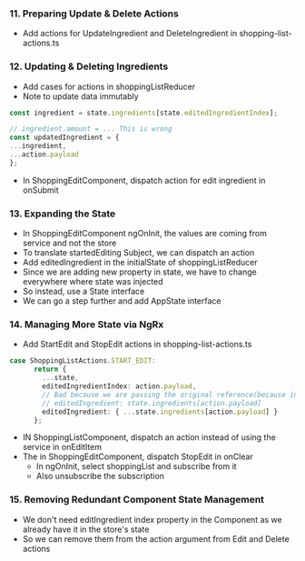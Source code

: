 ### 11. Preparing Update & Delete Actions

* Add actions for UpdateIngredient and DeleteIngredient in shopping-list-actions.ts

### 12. Updating & Deleting Ingredients

* Add cases for actions in shoppingListReducer
* Note to update data immutably
```ts
const ingredient = state.ingredients[state.editedIngredientIndex];

// ingredient.amount = ... This is wrong
const updatedIngredient = {
...ingredient,
...action.payload
};

```
* In ShoppingEditComponent, dispatch action for edit ingredient in onSubmit

### 13. Expanding the State

* In ShoppingEditComponent ngOnInit, the values are coming from service and not the store
* To translate startedEditing Subject, we can dispatch an action
* Add editedIngredient in the initialState of shoppingListReducer
* Since we are adding new property in state, we have to change everywhere where state was injected
* So instead, use a State interface
* We can go a step further and add AppState interface

### 14. Managing More State via NgRx

* Add StartEdit and StopEdit actions in shopping-list-actions.ts
```ts
case ShoppingListActions.START_EDIT:
      return {
        ...state,
        editedIngredientIndex: action.payload,
        // Bad because we are passing the original reference(because ingredient is an object) and if it is changed in the Component, it is directly changed in the store
        // editedIngredient: state.ingredients[action.payload]
        editedIngredient: { ...state.ingredients[action.payload] }
      };
```
* IN ShoppingListComponent, dispatch an action instead of using the service in onEditItem
* The in ShoppingEditComponent, dispatch  StopEdit in onClear
  * In ngOnInit, select shoppingList and subscribe from it
  * Also unsubscribe the subscription

### 15. Removing Redundant Component State Management

* We don't need editIngredient index property in the Component as we already have it in the store's state
* So we can remove them from the action argument from Edit and Delete actions